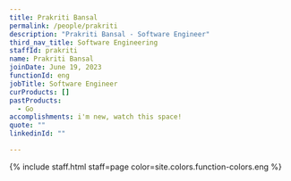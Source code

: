```yaml
---
title: Prakriti Bansal
permalink: /people/prakriti
description: "Prakriti Bansal - Software Engineer"
third_nav_title: Software Engineering
staffId: prakriti
name: Prakriti Bansal
joinDate: June 19, 2023
functionId: eng
jobTitle: Software Engineer
curProducts: []
pastProducts:
  - Go
accomplishments: i'm new, watch this space!
quote: ""
linkedinId: ""

---
```


{% include staff.html staff=page color=site.colors.function-colors.eng %}
